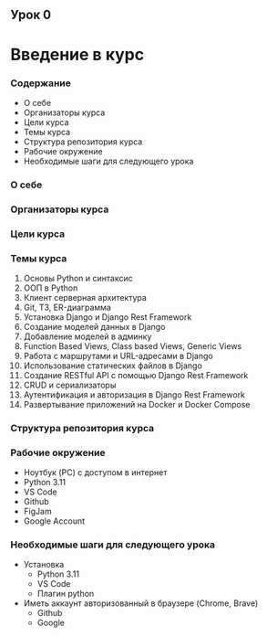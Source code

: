 ## Урок 0
# Введение в курс


### Содержание
- О себе
- Организаторы курса
- Цели курса
- Темы курса
- Структура репозитория курса
- Рабочие окружение
- Необходимые шаги для следующего урока


### О себе


### Организаторы курса


### Цели курса


### Темы курса
1. Основы Python и синтаксис
2. ООП в Python
3. Клиент серверная архитектура
4. Git, ТЗ, ER-диаграмма
5. Установка Django и Django Rest Framework
6. Создание моделей данных в Django
7. Добавление моделей в админку
8. Function Based Views, Class based Views, Generic Views 
9. Работа с маршрутами и URL-адресами в Django
10. Использование статических файлов в Django
11. Создание RESTful API с помощью Django Rest Framework
12. CRUD и сериализаторы
13. Аутентификация и авторизация в Django Rest Framework
14. Развертывание приложений на Docker и Docker Compose


### Структура репозитория курса


### Рабочие окружение
- Ноутбук (PC) с доступом в интернет
- Python 3.11
- VS Code
- Github
- FigJam
- Google Account


### Необходимые шаги для следующего урока
- Установка 
    - Python 3.11
    - VS Code
    - Плагин python
 - Иметь аккаунт авторизованный в браузере (Chrome, Brave)
    - Github
    - Google  
